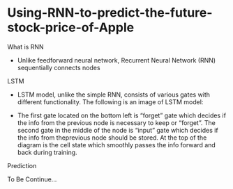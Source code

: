 # Using-RNN-to-predict-the-future-stock-price-of-Apple
What is RNN
  - Unlike feedforward neural network, Recurrent Neural Network (RNN) sequentially connects nodes 

LSTM
 - LSTM model, unlike the simple RNN, consists of various gates with different functionality. The following is an image of LSTM model:

 - The first gate located on the bottom left is “forget” gate which decides if the info from the previous node is necessary to keep or “forget”. The second gate in the middle of the node is “input” gate which decides if the info from theprevious node should be stored. At the top of the diagram is the cell state which smoothly passes the info forward and back during training.

Prediction

To Be Continue...
